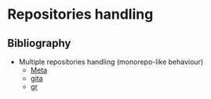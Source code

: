 # Repositories handling

## Bibliography

* Multiple repositories handling (monorepo-like behaviour)
    * [Meta](https://github.com/mateodelnorte/meta)
    * [gita](https://github.com/nosarthur/gita)
    * [gr](https://github.com/mixu/gr)
